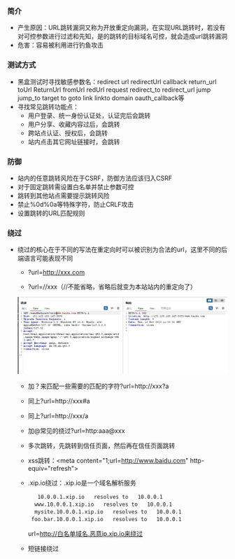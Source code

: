 ### 简介

* 产生原因：URL跳转漏洞又称为开放重定向漏洞，在实现URL跳转时，若没有对可控参数进行过滤和先知，是的跳转的目标域名可控，就会造成url跳转漏洞
* 危害：容易被利用进行钓鱼攻击

### 测试方式

* 黑盒测试时寻找敏感参数名：redirect url redirectUrl callback return_url toUrl ReturnUrl fromUrl redUrl request redirect_to redirect_url jump jump_to target to goto link linkto domain oauth_callback等
* 寻找常见跳转功能点：
  * 用户登录、统一身份认证处，认证完后会跳转
  * 用户分享、收藏内容过后，会跳转
  * 跨站点认证、授权后，会跳转
  * 站内点击其它网址链接时，会跳转

### 防御

* 站内的任意跳转风险在于CSRF，防御方法应该归入CSRF
* 对于固定跳转需设置白名单并禁止参数可控
* 跳转到其他站点需要提示跳转风险
* 禁止%0d%0a等特殊字符，防止CRLF攻击
* 设置跳转的URL匹配规则

### 绕过

* 绕过的核心在于不同的写法在重定向时可以被识别为合法的url，这里不同的后端语言可能表现不同

  * ?url=http://xxx.com

  * ?url=//xxx（//不能省略，省略后就变为本站站内的重定向了）

  ![image-20231116195644022](.\images\image-20231116195644022.png)

  * 加？来匹配一些需要的匹配的字符?url=http://xxx?a

  * 同上?url=http://xxx#a

  * 同上?url=http://xxx/a

  * 加@常见的绕过?url=http:aaa@xxx

  * 多次跳转，先跳转到信任页面，然后再在信任页面跳转

  * xss跳转：\<meta content="1;url=http://www.baidu.com" http-equiv="refresh"\>

  * .xip.io绕过：.xip.io是一个域名解析服务
  
    ```txt
       10.0.0.1.xip.io   resolves to   10.0.0.1
      www.10.0.0.1.xip.io   resolves to   10.0.0.1
      mysite.10.0.0.1.xip.io   resolves to   10.0.0.1
     foo.bar.10.0.0.1.xip.io   resolves to   10.0.0.1
    ```
  
     url=http://白名单域名.恶意ip.xip.io来绕过
  
  * 短链接绕过